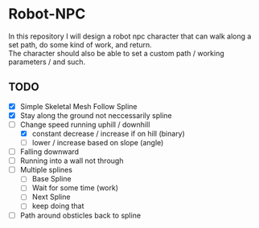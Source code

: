 # Robot-NPC
In this repository I will design a robot npc character that can walk along a set path, do some kind of work, and return. <br> The character should also be able to set a custom path / working parameters / and such.




## TODO

- [X] Simple Skeletal Mesh Follow Spline
- [X] Stay along the ground not neccessarily spline
- [ ] Change speed running uphill / downhill
  - [X] constant decrease / increase if on hill (binary)
  - [ ] lower / increase based on slope (angle)
- [ ] Falling downward
- [ ] Running into a wall not through
- [ ] Multiple splines
  - [ ] Base Spline
  - [ ] Wait for some time (work)
  - [ ] Next Spline
  - [ ] keep doing that
- [ ] Path around obsticles back to spline 
